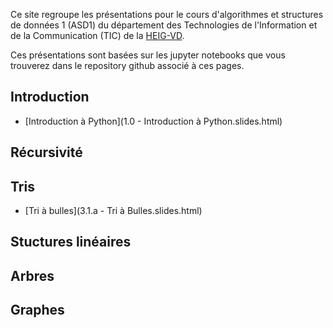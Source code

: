 
Ce site regroupe les présentations pour le cours d'algorithmes et structures de données 1 (ASD1) du département des Technologies de l'Information et de la Communication (TIC) de la [
HEIG-VD](http://www.heig-vd.ch).

Ces présentations sont basées sur les jupyter notebooks que vous trouverez dans le repository github associé à ces pages.

## Introduction

* [Introduction à Python](1.0 - Introduction à Python.slides.html)

## Récursivité

## Tris

* [Tri à bulles](3.1.a - Tri à Bulles.slides.html)

## Stuctures linéaires

## Arbres

## Graphes
